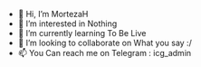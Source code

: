 - 👋 Hi, I’m MortezaH
- 👀 I’m interested in Nothing
- 🌱 I’m currently learning To Be Live
- 💞️ I’m looking to collaborate on What you say :/
- 📫 You Can reach me on Telegram : icg_admin
